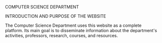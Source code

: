 COMPUTER SCIENCE DEPARTMENT

INTRODUCTION AND PURPOSE OF THE WEBSITE

The Computer Science Department uses this website as a complete platform. Its main goal is to disseminate information about the department's activities, professors, research, courses, and resources.
